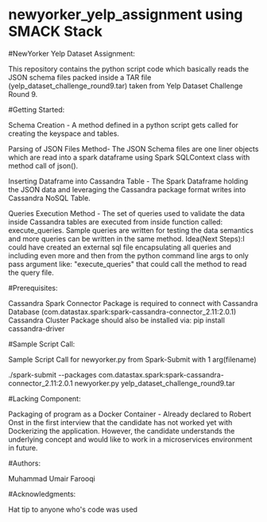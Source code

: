 # newyorker_yelp_assignment using SMACK Stack



#NewYorker Yelp Dataset Assignment:

This repository contains the python script code which basically reads the JSON schema files packed inside a TAR file (yelp_dataset_challenge_round9.tar) taken from Yelp Dataset Challenge Round 9.




#Getting Started:

Schema Creation - A method defined in a python script gets called for creating the keyspace and tables.

Parsing of JSON Files Method- The JSON Schema files are one liner objects which are read into a spark dataframe using Spark SQLContext class with method call of json().

Inserting Dataframe into Cassandra Table - The Spark Dataframe holding the JSON data and leveraging the Cassandra package format writes into Cassandra NoSQL Table.

Queries Execution Method - The set of queries used to validate the data inside Cassandra tables are executed from inside function called: execute_queries. Sample queries are written for testing the data semantics and more queries can be written in the same method. 
Idea(Next Steps):I could have created an external sql file encapsulating all queries and including even more and then from the python command line args to only pass argument like: "execute_queries" that could call the method to read the query file. 


#Prerequisites:

Cassandra Spark Connector Package is required to connect with Cassandra Database (com.datastax.spark:spark-cassandra-connector_2.11:2.0.1)
Cassandra Cluster Package should also be installed via: pip install cassandra-driver





#Sample Script Call:

Sample Script Call for newyorker.py from Spark-Submit with 1 arg(filename)

./spark-submit --packages com.datastax.spark:spark-cassandra-connector_2.11:2.0.1 newyorker.py yelp_dataset_challenge_round9.tar




#Lacking Component:

Packaging of program as a Docker Container - Already declared to Robert Onst in the first interview that the candidate has not worked yet with Dockerizing the application. However, the candidate understands the underlying concept and would like to work in a microservices environment in future.




#Authors:

Muhammad Umair Farooqi




#Acknowledgments:

Hat tip to anyone who's code was used
